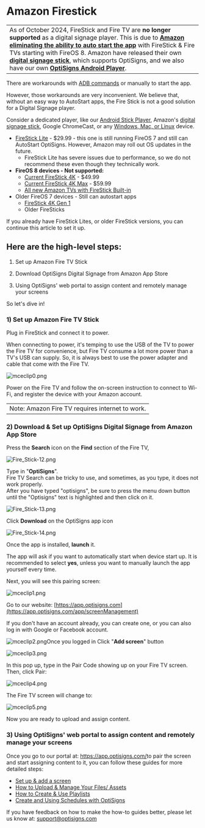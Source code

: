 # Amazon Firestick

|  |
| --- |
| As of October 2024, FireStick and Fire TV are **no longer supported** as a digital signage player. This is due to **[Amazon eliminating the ability to auto start the app](https://www.aftvnews.com/amazon-blocks-long-running-fire-tv-capability-breaking-popular-apps-with-no-warning-and-giving-developers-the-runaround/)** with FireStick & Fire TVs starting with FireOS 8. Amazon have released their own **[digital signage stick](https://signage.amazon.com/)**, which supports OptiSigns, and we also have our own **[OptiSigns Android Player](https://app.optisigns.com/app/s/order-device)**. |

There are workarounds with [ADB commands](https://support.optisigns.com/hc/en-us/articles/23274673797139) or manually to start the app.

However, those workarounds are very inconvenient. We believe that, without an easy way to AutoStart apps, the Fire Stick is not a good solution for a Digital Signage player.

Consider a dedicated player, like our [Android Stick Player](https://links.optisigns.com/szzk), Amazon's [digital signage stick](https://support.optisigns.com/hc/en-us/articles/34087061669523-Amazon-Digital-Signage-Stick-Setup), Google ChromeCast, or any [Windows, Mac, or Linux](https://www.optisigns.com/download) device.

* [FireStick Lite](https://www.amazon.com/fire-tv-stick-lite-latest-alexa-voice-remote-lite/dp/B091G4YP57/) - $29.99 - this one is still running FireOS 7 and still can AutoStart OptiSigns. However, Amazon may roll out OS updates in the future.
  + FireStick Lite has severe issues due to performance, so we do not recommend these even though they technically work.
* **FireOS 8 devices - Not supported:**
  + [Current FireStick 4K](https://www.amazon.com/all-new-amazon-fire-tv-stick-4k/dp/B0BP9MDCQZ/) - $49.99
  + [Current FireStick 4K Max](https://www.amazon.com/all-new-amazon-fire-tv-stick-4k-max/dp/B0BP9SNVH9/) - $59.99
  + [All new Amazon TVs with FireStick Built-in](https://www.amazon.com/s?k=tv+with+amazon+fire+built+in&crid=1U06IFJOW9HS2&sprefix=tv+with+amazon%2Caps%2C99&ref=nb_sb_ss_ts-doa-p_5_14)
* Older FireOS 7 devices - Still can autostart apps
  + [FireStick 4K Gen 1](https://www.amazon.com/Certified-Refurbished-streaming-device-controls/dp/B0B8C1HYY8/)
  + Older FireSticks

If you already have FireStick Lites, or older FireStick versions, you can continue this article to set it up.

## **Here are the high-level steps:**

1) Set up Amazon Fire TV Stick

2) Download OptiSigns Digital Signage from Amazon App Store

3) Using OptiSigns' web portal to assign content and remotely manage your screens

So let's dive in!

### **1) Set up Amazon Fire TV Stick**

Plug in FireStick and connect it to power.

When connecting to power, it's temping to use the USB of the TV to power the Fire TV for convenience, but Fire TV consume a lot more power than a TV's USB can supply. So, it is always best to use the power adapter and cable that come with the Fire TV.

![mceclip0.png](https://support.optisigns.com/hc/article_attachments/360055529993)

Power on the Fire TV and follow the on-screen instruction to connect to Wi-Fi, and register the device with your Amazon account.

|  |
| --- |
| Note: Amazon Fire TV requires internet to work. |

### **2) Download & Set up OptiSigns Digital Signage from Amazon App Store**

Press the **Search** icon on the **Find** section of the Fire TV,

![Fire_Stick-12.png](https://support.optisigns.com/hc/article_attachments/1500012109741)

Type in "**OptiSigns**".  
Fire TV Search can be tricky to use, and sometimes, as you type, it does not work properly.  
After you have typed "optisigns", be sure to press the menu down button until the "Optisigns" text is highlighted and then click on it.

![Fire_Stick-13.png](https://support.optisigns.com/hc/article_attachments/1500011810362)

Click **Download** on the OptiSigns app icon

![Fire_Stick-14.png](https://support.optisigns.com/hc/article_attachments/1500012113201)

Once the app is installed, **launch** it.

The app will ask if you want to automatically start when device start up. It is recommended to select **yes**, unless you want to manually launch the app yourself every time.

Next, you will see this pairing screen:

![mceclip1.png](https://support.optisigns.com/hc/article_attachments/360054657494)

Go to our website: [https://app.optisigns.com](https://app.optisigns.com/app/screenManagement)

If you don't have an account already, you can create one, or you can also log in with Google or Facebook account.

![mceclip2.png](https://support.optisigns.com/hc/article_attachments/360055530533)Once you logged in Click "**Add screen**" button

![mceclip3.png](https://support.optisigns.com/hc/article_attachments/360054655934)

In this pop up, type in the Pair Code showing up on your Fire TV screen. Then, click Pair:

![mceclip4.png](https://support.optisigns.com/hc/article_attachments/360054655994)

The Fire TV screen will change to:

![mceclip5.png](https://support.optisigns.com/hc/article_attachments/360055530573)

Now you are ready to upload and assign content.

### **3) Using OptiSigns' web portal to assign content and remotely manage your screens**

Once you go to our portal at: <https://app.optisigns.com/>to pair the screen and start assigning content to it, you can follow these guides for more detailed steps:

* [Set up & add a screen](https://support.optisigns.com/hc/en-us/articles/360016374813)
* [How to Upload & Manage Your Files/ Assets](https://support.optisigns.com/hc/en-us/articles/360016247974)
* [How to Create & Use Playlists](https://support.optisigns.com/hc/en-us/articles/28295104605843)
* [Create and Using Schedules with OptiSigns](https://support.optisigns.com/hc/en-us/articles/360016981853)

If you have feedback on how to make the how-to guides better, please let us know at: [support@optisigns.com](mailto:support@optisigns.com)